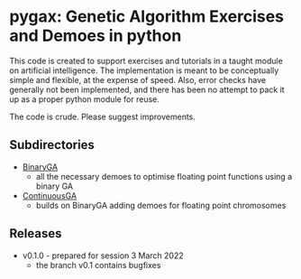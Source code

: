 # pygax: Genetic Algorithm Exercises and Demoes in python

This code is created to support exercises and tutorials in a
taught module on artificial intelligence.  The implementation 
is meant to be conceptually simple and flexible, at the expense 
of speed.  Also, error checks have generally not been implemented,
and there has been no attempt to pack it up as a proper python
module for reuse.

The code is crude.  Please suggest improvements.

## Subdirectories

+ [BinaryGA]()
    - all the necessary demoes to optimise floating point functions 
      using a binary GA
+ [ContinuousGA]()
    - builds on BinaryGA adding demoes for floating point chromosomes

## Releases

- v0.1.0 - prepared for session 3 March 2022
    - the branch v0.1 contains bugfixes

